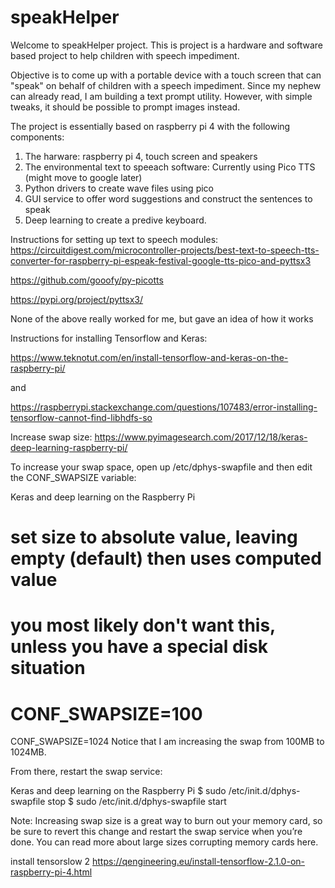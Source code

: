 # speakHelper

Welcome to speakHelper project. This is project is a hardware and software based project to help children with speech impediment.

Objective is to come up with a portable device with a touch screen that can "speak" on behalf of children with a speech impediment. Since my nephew can already read, I am building a text prompt utility. However, with simple tweaks, it should be possible to prompt images instead.

The project is essentially based on raspberry pi 4 with the following components:
1. The harware: raspberry pi 4, touch screen and speakers
2. The environmental text to speeach software: Currently using Pico TTS (might move to google later)
3. Python drivers to create wave files using pico
4. GUI service to offer word suggestions and construct the sentences to speak
5. Deep learning to create a predive keyboard.


Instructions for setting up text to speech modules:
https://circuitdigest.com/microcontroller-projects/best-text-to-speech-tts-converter-for-raspberry-pi-espeak-festival-google-tts-pico-and-pyttsx3


https://github.com/gooofy/py-picotts


https://pypi.org/project/pyttsx3/


None of the above really worked for me, but gave an idea of how it works

Instructions for installing Tensorflow and Keras:


https://www.teknotut.com/en/install-tensorflow-and-keras-on-the-raspberry-pi/

and 

https://raspberrypi.stackexchange.com/questions/107483/error-installing-tensorflow-cannot-find-libhdfs-so


Increase swap size:
https://www.pyimagesearch.com/2017/12/18/keras-deep-learning-raspberry-pi/

To increase your swap space, open up /etc/dphys-swapfile and then edit the CONF_SWAPSIZE variable:

Keras and deep learning on the Raspberry Pi
# set size to absolute value, leaving empty (default) then uses computed value
#   you most likely don't want this, unless you have a special disk situation
# CONF_SWAPSIZE=100
CONF_SWAPSIZE=1024
Notice that I am increasing the swap from 100MB to 1024MB.

From there, restart the swap service:

Keras and deep learning on the Raspberry Pi
$ sudo /etc/init.d/dphys-swapfile stop
$ sudo /etc/init.d/dphys-swapfile start

Note: Increasing swap size is a great way to burn out your memory card, so be sure to revert this change and restart the swap service when you’re done. You can read more about large sizes corrupting memory cards here.

install tensorslow 2
https://qengineering.eu/install-tensorflow-2.1.0-on-raspberry-pi-4.html



